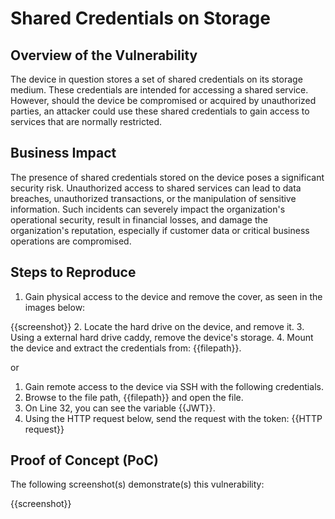 # Shared Credentials on Storage

## Overview of the Vulnerability

The device in question stores a set of shared credentials on its storage medium. These credentials are intended for accessing a shared service. However, should the device be compromised or acquired by unauthorized parties, an attacker could use these shared credentials to gain access to services that are normally restricted.

## Business Impact

The presence of shared credentials stored on the device poses a significant security risk. Unauthorized access to shared services can lead to data breaches, unauthorized transactions, or the manipulation of sensitive information. Such incidents can severely impact the organization's operational security, result in financial losses, and damage the organization's reputation, especially if customer data or critical business operations are compromised.

## Steps to Reproduce

1. Gain physical access to the device and remove the cover, as seen in the images below:

{{screenshot}}
2. Locate the hard drive on the device, and remove it.
3. Using a external hard drive caddy, remove the device's storage.
4. Mount the device and extract the credentials from: {{filepath}}.

or

1. Gain remote access to the device via SSH with the following credentials.
2. Browse to the file path, {{filepath}} and open the file.
3. On Line 32, you can see the variable {{JWT}}.
4. Using the HTTP request below, send the request with the token:
{{HTTP request}}

## Proof of Concept (PoC)

The following screenshot(s) demonstrate(s) this vulnerability:

{{screenshot}}
